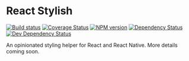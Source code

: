 # React Stylish

[![Build status][travis-image]][travis-url] [![Coverage Status][coveralls-image]][coveralls-url] [![NPM version][npm-image]][npm-url] [![Dependency Status][dependency-image]][dependency-url] [![Dev Dependency Status][devDependency-image]][devDependency-url]

An opinionated styling helper for React and React Native. More details coming soon.

[travis-url]: https://travis-ci.org/lemonmade/react-stylish
[travis-image]: https://travis-ci.org/lemonmade/react-stylish.svg?branch=master
[coveralls-image]: https://coveralls.io/repos/lemonmade/react-stylish/badge.svg?branch=master&service=github
[coveralls-url]: https://coveralls.io/github/lemonmade/react-stylish?branch=master
[dependency-image]: https://david-dm.org/lemonmade/react-stylish.svg
[dependency-url]: https://david-dm.org/lemonmade/react-stylish
[devDependency-image]: https://david-dm.org/lemonmade/react-stylish.svg
[devDependency-url]: https://david-dm.org/lemonmade/react-stylish
[npm-url]: https://npmjs.org/package/react-native-stylish
[npm-image]: http://img.shields.io/npm/v/react-native-stylish.svg?style=flat-square
